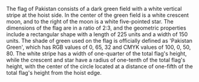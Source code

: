 The flag of Pakistan consists of a dark green field with a white vertical stripe at the hoist side. In the center of the green field is a white crescent moon, and to the right of the moon is a white five-pointed star. The dimensions of the flag are in a ratio of 2:3, and the geometric properties include a rectangular shape with a length of 225 units and a width of 150 units. The shade of green used on the flag is officially defined as 'Pakistan Green', which has RGB values of 0, 65, 32 and CMYK values of 100, 0, 50, 80. The white stripe has a width of one-quarter of the total flag's height, while the crescent and star have a radius of one-tenth of the total flag's height, with the center of the circle located at a distance of one-fifth of the total flag's height from the hoist edge.